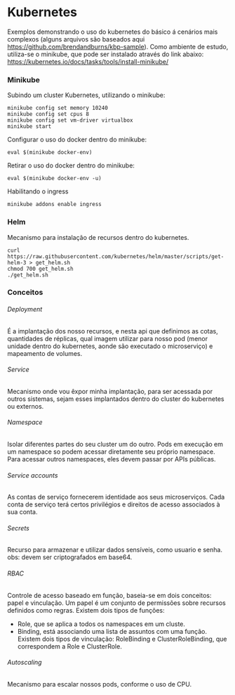 # Kubernetes

Exemplos demonstrando o uso do kubernetes do básico á cenários mais complexos (alguns arquivos são baseados aqui https://github.com/brendandburns/kbp-sample).
Como ambiente de estudo, utiliza-se o minikube, que pode ser instalado através do link abaixo:
https://kubernetes.io/docs/tasks/tools/install-minikube/

### Minikube
Subindo um cluster Kubernetes, utilizando o minikube:
```
minikube config set memory 10240
minikube config set cpus 8
minikube config set vm-driver virtualbox
minikube start
```

Configurar o uso do docker dentro do minikube:
```
eval $(minikube docker-env)
```
Retirar o uso do docker dentro do minikube:
```
eval $(minikube docker-env -u)
```

Habilitando o ingress

```
minikube addons enable ingress
```

### Helm
Mecanismo para instalação de recursos dentro do kubernetes.
``` 
curl https://raw.githubusercontent.com/kubernetes/helm/master/scripts/get-helm-3 > get_helm.sh
chmod 700 get_helm.sh
./get_helm.sh
``` 

### Conceitos

###### Deployment
É a implantação dos nosso recursos, e nesta api que definimos as cotas, quantidades de réplicas, qual imagem utilizar para nosso pod (menor unidade dentro do kubernetes, aonde são executado o microserviço) e mapeamento de volumes.

###### Service
Mecanismo onde vou êxpor minha implantação, para ser acessada por outros sistemas, sejam esses implantados dentro do cluster do kubernetes ou externos.

###### Namespace
Isolar diferentes partes do seu cluster um do outro. Pods em execução em um namespace so podem acessar diretamente seu próprio namespace. Para acessar outros namespaces, eles devem passar por APIs públicas.

###### Service accounts
As contas de serviço fornecerem identidade aos seus microserviços. Cada conta de serviço terá certos privilégios e direitos de acesso associados à sua conta.

###### Secrets
Recurso para armazenar e utilizar dados sensíveis, como usuario e senha.
obs: devem ser criptografados em base64.

###### RBAC
Controle de acesso baseado em função, baseia-se em dois conceitos: papel e vinculação. Um papel é um conjunto de permissões sobre recursos definidos como regras. Existem dois tipos de funções: 
- Role, que se aplica a todos os namespaces em um cluste. 
- Binding, está associando uma lista de assuntos com uma função. Existem dois tipos de vinculação: RoleBinding e ClusterRoleBinding, que correspondem a Role e ClusterRole.

###### Autoscaling
Mecanismo para escalar nossos pods, conforme o uso de CPU.
